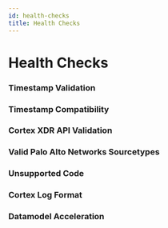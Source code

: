 ```yaml
---
id: health-checks 
title: Health Checks
---
```


# Health Checks

### Timestamp Validation

### Timestamp Compatibility

### Cortex XDR API Validation

### Valid Palo Alto Networks Sourcetypes

### Unsupported Code

### Cortex Log Format

### Datamodel Acceleration

